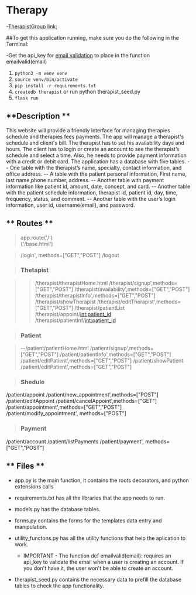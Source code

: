 # Therapy

-[TherapistGroup link:](https://therapistt.herokuapp.com/)

##To get this application running, make sure you do the following in the Terminal:

-Get the api_key for [email validation](https://www.abstractapi.com/email-verification-validation-api) to place in the function emailvalid(email)

1. `python3 -m venv venv`
2. `source venv/bin/activate`
3. `pip install -r requirements.txt`  
4. `createdb therapist` or run python therapist_seed.py
5. `flask run`

## **Description **

This website will provide a friendly interface for managing therapies schedule and therapies fees payments.
The app will manage a therapist's schedule and client's bill. The therapist has to set his availability days and hours. The client has to login or create an account to see the therapist’s schedule and select a time. Also, he needs to provide payment information with a credit or debit card. 
The application has a database with five tables. 
-- One table with the therapist’s name, specialty, contact information, and office address. 
-- A table with the patient personal information, First name, last name,phone number, address.
-- Another table with payment information like patient id, amount, date, concept, and card. 
-- Another table with the patient schedule information, therapist id, patient id, day, time, frequency, status, and comment.
-- Another table with the user’s login information, user id, username(email), and password.

## ** Routes  **

> app.route('/')  
    ('/base.html')

> /login', methods=["GET","POST"]
> /logout


> ### Thetapist

> > /therapist/therapistHome.html
> > /therapist/signup',methods=["GET","POST"]
> > /therapist/availability',methods=["GET","POST"]
> > /therapist/therapistInfo',methods=["GET","POST"]
> > /therapist/showTherapist
> > /therapist/editTherapist',methods=["GET","POST"]
> > /therapist/patientList
> > /therapist/appoint/<int:patient_id>
> > /therapist/patientInf/<int:patient_id>


> ### Patient 

> --/patient/patientHome.html
/patient/signup',methods=["GET","POST"]
/patient/patientInfo',methods=["GET","POST"]
/patient/editPatient',methods=["GET","POST"]
/patient/showPatient
/patient/editPatient',methods=["GET","POST"]


> ### Shedule

/patient/appoint
/patient/new_appointment',methods=["POST"]
/patient/editAppoint
/patient/cancelAppoint',methods=["GET"]
/patient/appointment',methods=["GET","POST"]
/patient/modify_appointment', methods=["POST"]


> ### Payment

/patient/account
/patient/listPayments
/patient/payment', methods=["GET","POST"]


##  ** Files ** 

- app.py is the main function, it contains the roots decorators, and python extensions calls 
- requirements.txt has all the libraries that the app needs to run.
- models.py has the database tables.
- forms.py contains the forms for the templates data entry and manipulation.
- utility_functons.py has all the utility functions that help the aplication to work.
  - IMPORTANT - The function def emailvalid(email): requires an api_key to validate the email when a user is creating an account. If you don't have it, the user won't be able to create an account.

- therapist_seed.py contains the necessary data to prefill the database tables to check the app functionality.
